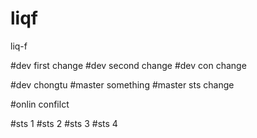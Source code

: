 # liqf
liq-f

#dev  first change
#dev   second change
#dev  con change


#dev  chongtu
#master something
#master sts change


#onlin confilct


#sts 1
#sts 2
#sts 3
#sts 4
